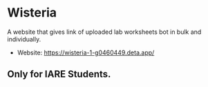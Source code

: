 # Wisteria

A website that gives link of uploaded lab worksheets bot in bulk and individually.

- Website: https://wisteria-1-g0460449.deta.app/

## Only for IARE Students.
